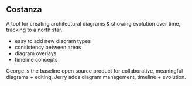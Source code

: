 Costanza
--------

A tool for creating architectural diagrams & showing evolution over time, tracking to a north star.

- easy to add new diagram types
- consistency between areas
- diagram overlays
- timeline concepts

George is the baseline open source product for collaborative, meaningful diagrams + editing.
Jerry adds diagram management, timeline + evolution.

